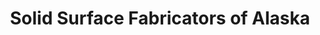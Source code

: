 ---
title: "Solid Surface Fabricators of Alaska"
url: /anchorage/solid-surface-fabricators-of-alaska/
shop: Küchen
---